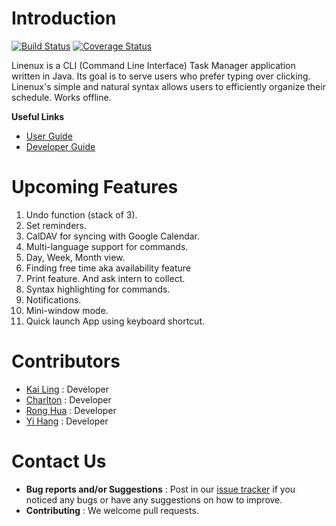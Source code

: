 # Introduction

[![Build Status](https://travis-ci.org/CS2103AUG2016-W11-C1/main.svg?branch=master)](https://travis-ci.org/CS2103AUG2016-W11-C1/main)
[![Coverage Status](https://coveralls.io/repos/github/CS2103AUG2016-W11-C1/main/badge.svg?branch=master)](https://coveralls.io/github/CS2103AUG2016-W11-C1/main?branch=master)

Linenux is a CLI (Command Line Interface) Task Manager application written in Java. Its goal is to serve users who prefer typing over clicking. Linenux's simple and natural syntax allows users to efficiently organize their schedule. Works offline.

**Useful Links**
* [User Guide](doc/UserGuide.md)
* [Developer Guide](doc/DeveloperGuide.md)

# Upcoming Features

1. Undo function (stack of 3).
2. Set reminders.
3. CalDAV for syncing with Google Calendar.
4. Multi-language support for commands.
5. Day, Week, Month view.
6. Finding free time aka availability feature
7. Print feature. And ask intern to collect.
8. Syntax highlighting for commands.
9. Notifications.
10. Mini-window mode.
11. Quick launch App using keyboard shortcut.

# Contributors

* [Kai Ling](doc/AboutUs.md/#kai-ling) : Developer
* [Charlton](doc/AboutUs.md/#charlton) : Developer
* [Rong Hua](doc/AboutUs.md/#rong-hua) : Developer
* [Yi Hang](doc/AboutUs.md/#yi-hang) : Developer

# Contact Us

* **Bug reports and/or Suggestions** : Post in our [issue tracker](https://github.com/CS2103AUG2016-W11-C1/linenux/issues) if you noticed any bugs or have any suggestions on how to improve.
* **Contributing** : We welcome pull requests.
